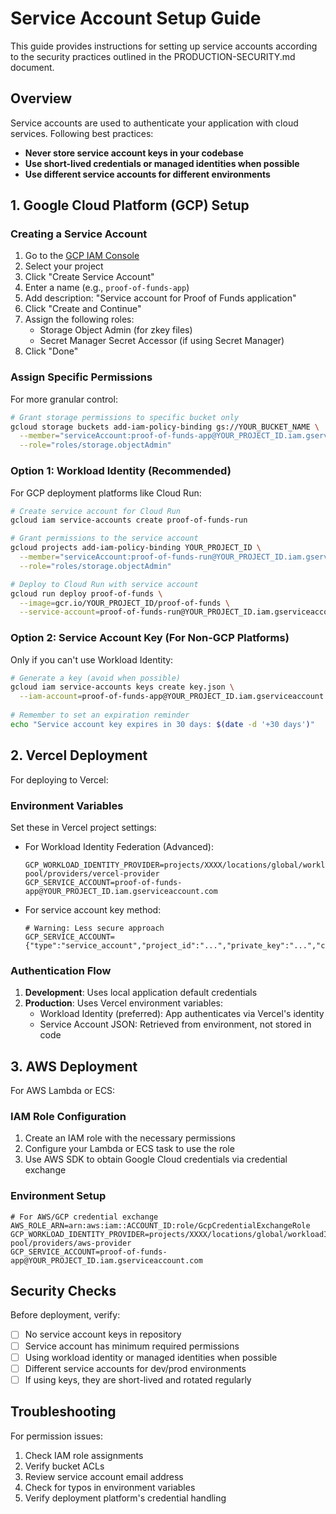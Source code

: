 # Service Account Setup Guide

This guide provides instructions for setting up service accounts according to the security practices outlined in the PRODUCTION-SECURITY.md document.

## Overview

Service accounts are used to authenticate your application with cloud services. Following best practices:

- **Never store service account keys in your codebase**
- **Use short-lived credentials or managed identities when possible**
- **Use different service accounts for different environments**

## 1. Google Cloud Platform (GCP) Setup

### Creating a Service Account

1. Go to the [GCP IAM Console](https://console.cloud.google.com/iam-admin/serviceaccounts)
2. Select your project
3. Click "Create Service Account"
4. Enter a name (e.g., `proof-of-funds-app`)
5. Add description: "Service account for Proof of Funds application"
6. Click "Create and Continue"
7. Assign the following roles:
   - Storage Object Admin (for zkey files)
   - Secret Manager Secret Accessor (if using Secret Manager)
8. Click "Done"

### Assign Specific Permissions

For more granular control:

```bash
# Grant storage permissions to specific bucket only
gcloud storage buckets add-iam-policy-binding gs://YOUR_BUCKET_NAME \
  --member="serviceAccount:proof-of-funds-app@YOUR_PROJECT_ID.iam.gserviceaccount.com" \
  --role="roles/storage.objectAdmin"
```

### Option 1: Workload Identity (Recommended)

For GCP deployment platforms like Cloud Run:

```bash
# Create service account for Cloud Run
gcloud iam service-accounts create proof-of-funds-run

# Grant permissions to the service account
gcloud projects add-iam-policy-binding YOUR_PROJECT_ID \
  --member="serviceAccount:proof-of-funds-run@YOUR_PROJECT_ID.iam.gserviceaccount.com" \
  --role="roles/storage.objectAdmin"

# Deploy to Cloud Run with service account
gcloud run deploy proof-of-funds \
  --image=gcr.io/YOUR_PROJECT_ID/proof-of-funds \
  --service-account=proof-of-funds-run@YOUR_PROJECT_ID.iam.gserviceaccount.com
```

### Option 2: Service Account Key (For Non-GCP Platforms)

Only if you can't use Workload Identity:

```bash
# Generate a key (avoid when possible)
gcloud iam service-accounts keys create key.json \
  --iam-account=proof-of-funds-app@YOUR_PROJECT_ID.iam.gserviceaccount.com
  
# Remember to set an expiration reminder
echo "Service account key expires in 30 days: $(date -d '+30 days')"
```

## 2. Vercel Deployment

For deploying to Vercel:

### Environment Variables

Set these in Vercel project settings:

* For Workload Identity Federation (Advanced):
  ```
  GCP_WORKLOAD_IDENTITY_PROVIDER=projects/XXXX/locations/global/workloadIdentityPools/vercel-pool/providers/vercel-provider
  GCP_SERVICE_ACCOUNT=proof-of-funds-app@YOUR_PROJECT_ID.iam.gserviceaccount.com
  ```

* For service account key method:
  ```
  # Warning: Less secure approach
  GCP_SERVICE_ACCOUNT={"type":"service_account","project_id":"...","private_key":"...","client_email":"..."}
  ```

### Authentication Flow

1. **Development**: Uses local application default credentials
2. **Production**: Uses Vercel environment variables:
   - Workload Identity (preferred): App authenticates via Vercel's identity
   - Service Account JSON: Retrieved from environment, not stored in code

## 3. AWS Deployment

For AWS Lambda or ECS:

### IAM Role Configuration

1. Create an IAM role with the necessary permissions
2. Configure your Lambda or ECS task to use the role
3. Use AWS SDK to obtain Google Cloud credentials via credential exchange

### Environment Setup

```
# For AWS/GCP credential exchange
AWS_ROLE_ARN=arn:aws:iam::ACCOUNT_ID:role/GcpCredentialExchangeRole
GCP_WORKLOAD_IDENTITY_PROVIDER=projects/XXXX/locations/global/workloadIdentityPools/aws-pool/providers/aws-provider
GCP_SERVICE_ACCOUNT=proof-of-funds-app@YOUR_PROJECT_ID.iam.gserviceaccount.com
```

## Security Checks

Before deployment, verify:

- [ ] No service account keys in repository
- [ ] Service account has minimum required permissions
- [ ] Using workload identity or managed identities when possible
- [ ] Different service accounts for dev/prod environments
- [ ] If using keys, they are short-lived and rotated regularly

## Troubleshooting

For permission issues:

1. Check IAM role assignments
2. Verify bucket ACLs
3. Review service account email address
4. Check for typos in environment variables
5. Verify deployment platform's credential handling